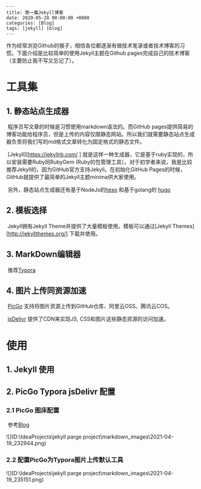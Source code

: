 ```
---
title: 第一篇Jekyll博客
date: 2020-05-28 00:00:00 +0800
categories: [Blog]
tags: [jekyll] [blog] 
---
```

​		作为经常浏览Github的猴子，相信各位都逐渐有做技术笔录或者技术博客的习惯。下面介绍是比较简单的使用Jekyll主题在Github pages完成自己的技术博客（主要防止我不写又忘记了）。

# 工具集

## 1. 静态站点生成器

​		程序员写文章的时候是习惯使用markdown语法的。而GitHub pages提供简易的博客功能给程序员，但是上传的内容仅限静态网站。所以我们就需要静态站点生成器负责将我们写的md格式文章转化为固定格式的静态文件。

​		[Jekyll][https://jekyllrb.com/ ] 就是这样一种生成器，它是基于ruby实现的，所以安装需要Ruby同RubyGem (Ruby的包管理工具）。对于初学者来说，我是比较推荐Jekyll的，因为GitHub官方支持Jekyll。在初始化GitHub Pages的时候，GitHub就提供了最简单的Jekyll主题minima供大家使用。

​	另外，静态站点生成器还有基于NodeJs的[hexo](https://hexo.io/) 和基于golang的 [hugo](https://gohugo.io/)

## 2. 模板选择

​		Jekyll拥有Jekyll Theme并提供了大量模板使用。模板可以通过[Jekyll Themes][http://jekyllthemes.org/] 下载并使用。

## 3. MarkDown编辑器

​		推荐[Typora](https://typora.io/)

## 4. 图片上传同资源加速

​	 [PicGo](https://molunerfinn.com/PicGo/) 支持将图片资源上传到GitHub仓库、阿里云OSS、腾讯云COS。

​	[jsDelivr](https://www.jsdelivr.com/) 提供了CDN来实现JS, CSS和图片这些静态资源的访问加速。



# 使用

## 1. Jekyll 使用



## 2. PicGo Typora jsDelivr 配置

### 2.1 PicGo 图床配置

​			参考[Blog](https://blog.csdn.net/yefcion/article/details/88412025)

![](D:\IdeaProjects\jekyll parge project\markdown_images\2021-04-19_232944.png)

### 2.2 配置PicGo为Typora图片上传默认工具

![](D:\IdeaProjects\jekyll parge project\markdown_images\2021-04-19_235151.png)